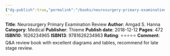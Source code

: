 ```yaml
---
{"dg-publish":true,"permalink":"/books/neurosurgery-primary-examination-review/","title":"Neurosurgery Primary Examination Review","tags":["book","ABNS"],"created":"2023-11-03T21:47:48.911-07:00","updated":"2023-11-03T21:53:39.786-07:00"}
---
```


**Title**: Neurosurgery Primary Examination Review
**Author**: Amgad S. Hanna
**Category**: Medical
**Publisher**: Thieme
**Publish date**: 2018-12-12
**Pages**: 472
**ISBN10**: 1626234965
**ISBN13**: 9781626234963
**Rating**: ⭐️⭐️⭐️⭐️⭐️
**Comment**: Q&A review book with excellent diagrams and tables, recommend for late stage review.
